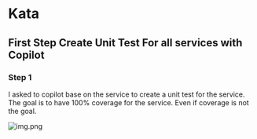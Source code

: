 # Kata

## First Step Create Unit Test For all services with Copilot

### Step 1

I asked to copilot base on the service to create a unit test for the service.
The goal is to have 100% coverage for the service. Even if coverage is not the goal.

![img.png](img.png)